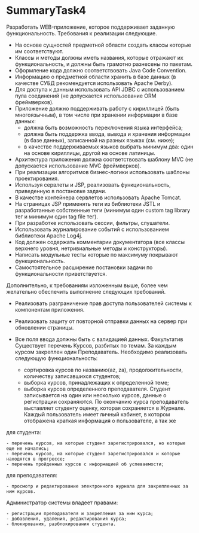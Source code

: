 # SummaryTask4
Разработать WEB-приложение, которое поддерживает заданную функциональность.
Требования к реализации следующие.

- На основе сущностей предметной области создать классы которые им соответствуют.
- Классы и методы должны иметь названия, которые отражают их функциональность, и должны быть грамотно разнесены по пакетам.
- Оформление кода должно соответствовать Java Code Convention.
- Информацию о предметной области хранить в базе данных (в качестве СУБД рекомендуется использовать Apache Derby).
- Для доступа к данным использовать API JDBC с использованием пула соединений (не допускается использование ORM фреймверков).
- Приложение должно поддерживать работу с кириллицей (быть многоязычным), в том числе при хранении информации в базе данных:
  - должна быть возможность переключения языка интерфейса;
  - должна быть поддержка ввода, вывода и хранения информации (в базе данных), записанной на разных языках (см. ниже);
  - в качестве поддерживаемых языков выбрать минимум два: один на основе кириллицы, другой на основе латиницы.
- Архитектура приложения должна соответствовать шаблону MVC (не допускается использование MVC фреймверков).
- При реализации алгоритмов бизнес-логики использовать шаблоны проектирования.
- Используя сервлеты и JSP, реализовать функциональность, приведенную в постановке задачи.
- В качестве контейнера сервлетов использовать Apache Tomcat.
- На страницах JSP применять теги из библиотеки JSTL и разработанные собственные теги (минимум один custom tag library тег и минимум один tag file тег).
- При разработке использовать сессии, фильтры, слушатели.
- Использовать журналирование событий с использованием библиотеки Apache Log4j.
- Код должен содержать комментарии документатора (все классы верхнего уровня, нетривиальные методы и конструкторы).
- Написать модульные тесты которые по максимуму покрывают функциональность.
- Самостоятельное расширение постановки задачи по функциональности приветствуется.

Дополнительно, к требованиям изложенным выше, более чем желательно обеспечить выполнение следующих требований.

- Реализовать разграничение прав доступа пользователей системы к компонентам приложения.
- Реализовать защиту от повторной отправки данных на сервер при обновлении страницы.
- Все поля ввода должны быть с валидацией данных.
Факультатив
Существует перечень Курсов, разбитых по темам. За каждым курсом закреплен один Преподаватель. 
Необходимо реализовать следующую функциональность:

    -  сортировка курсов по названию(az, za), продолжительности, количеству записавшихся студентов;
    - выборка курсов, принадлежащих к определенной теме;
    - выборка курсов определенного преподавателя.
Студент записывается на один или несколько курсов, данные о регистрации сохраняются. По окончанию курса преподаватель выставляет студенту оценку, которая сохраняется в Журнале.
Каждый пользователь имеет личный кабинет, в котором отображена краткая информация о пользователе, а так же

для студента:

    - перечень курсов, на которые студент зарегистрировался, но которые еще не начались;
    - перечень курсов, на которые студент зарегистрировался и которые находятся в прогрессе;
    - перечень пройденных курсов с информацией об успеваемости;
для преподавателя:

    - просмотр и редактирование электронного журнала для закрепленных за ним курсов.
Администратор системы владеет правами:

    - регистрации преподавателя и закрепления за ним курса;
    - добавления, удаления, редактирования курса;
    - блокирования, разблокирования студента.
